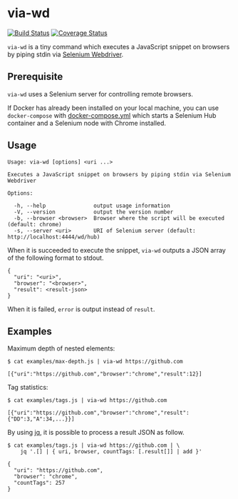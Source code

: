 # via-wd

[![Build Status][build-status]][build-page]
[![Coverage Status][coverage-status]][coverage-page]

`via-wd` is a tiny command which executes a JavaScript snippet on browsers by
piping stdin via [Selenium Webdriver].

## Prerequisite

`via-wd` uses a Selenium server for controlling remote browsers.

If Docker has already been installed on your local machine, you can use
`docker-compose` with [docker-compose.yml](./docker-compose.yml) which starts a
Selenium Hub container and a Selenium node with Chrome installed.

## Usage

```
Usage: via-wd [options] <uri ...>

Executes a JavaScript snippet on browsers by piping stdin via Selenium Webdriver

Options:

  -h, --help               output usage information
  -V, --version            output the version number
  -b, --browser <browser>  Browser where the script will be executed (default: chrome)
  -s, --server <uri>       URI of Selenium server (default: http://localhost:4444/wd/hub)
```

When it is succeeded to execute the snippet, `via-wd` outputs a JSON array of
the following format to stdout.

```
{
  "uri": "<uri>",
  "browser": "<browser>",
  "result": <result-json>
}
```

When it is failed, `error` is output instead of `result`.

## Examples

Maximum depth of nested elements:

```
$ cat examples/max-depth.js | via-wd https://github.com

[{"uri":"https://github.com","browser":"chrome","result":12}]
```

Tag statistics:

```
$ cat examples/tags.js | via-wd https://github.com

[{"uri":"https://github.com","browser":"chrome","result":{"DD":3,"A":34,...}}]

```

By using [jq], it is possible to process a result JSON as follow.

```
$ cat examples/tags.js | via-wd https://github.com | \
    jq '.[] | { uri, browser, countTags: [.result[]] | add }'

{
  "uri": "https://github.com",
  "browser": "chrome",
  "countTags": 257
}
```

[build-status]: https://travis-ci.org/MasayukiNagamachi/via-wd.svg?branch=master
[build-page]: https://travis-ci.org/MasayukiNagamachi/via-wd
[coverage-status]: https://codecov.io/gh/MasayukiNagamachi/via-wd/branch/master/graph/badge.svg
[coverage-page]: https://codecov.io/gh/MasayukiNagamachi/via-wd
[Selenium Webdriver]: https://www.npmjs.com/package/selenium-webdriver
[jq]: https://stedolan.github.io/jq/
